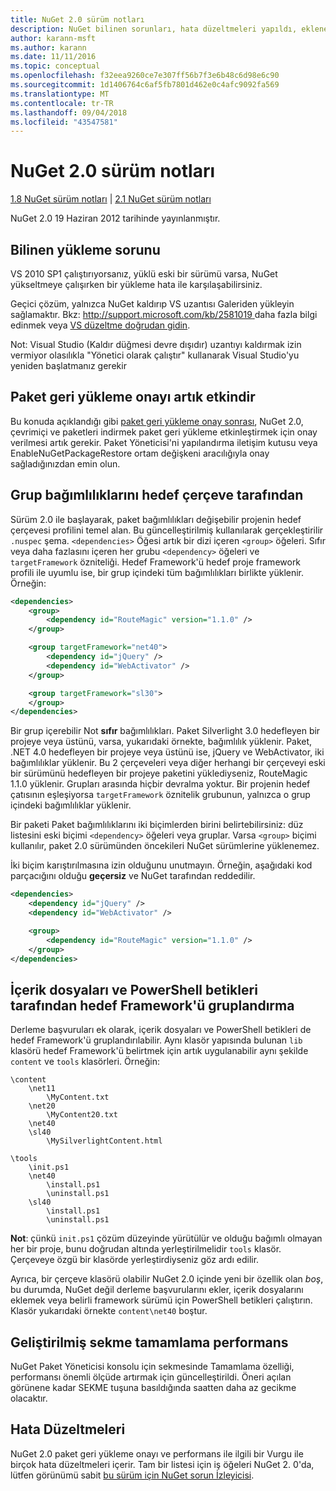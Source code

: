```yaml
---
title: NuGet 2.0 sürüm notları
description: NuGet bilinen sorunları, hata düzeltmeleri yapıldı, eklenen özellikler ve dcr 2.0 için sürüm notları.
author: karann-msft
ms.author: karann
ms.date: 11/11/2016
ms.topic: conceptual
ms.openlocfilehash: f32eea9260ce7e307ff56b7f3e6b48c6d98e6c90
ms.sourcegitcommit: 1d1406764c6af5fb7801d462e0c4afc9092fa569
ms.translationtype: MT
ms.contentlocale: tr-TR
ms.lasthandoff: 09/04/2018
ms.locfileid: "43547581"
---
```

# <a name="nuget-20-release-notes"></a>NuGet 2.0 sürüm notları

[1.8 NuGet sürüm notları](../release-notes/nuget-1.8.md) | [2.1 NuGet sürüm notları](../release-notes/nuget-2.1.md)

NuGet 2.0 19 Haziran 2012 tarihinde yayınlanmıştır.

## <a name="known-installation-issue"></a>Bilinen yükleme sorunu
VS 2010 SP1 çalıştırıyorsanız, yüklü eski bir sürümü varsa, NuGet yükseltmeye çalışırken bir yükleme hata ile karşılaşabilirsiniz.

Geçici çözüm, yalnızca NuGet kaldırıp VS uzantısı Galeriden yükleyin sağlamaktır.  Bkz: [ http://support.microsoft.com/kb/2581019 ](http://support.microsoft.com/kb/2581019) daha fazla bilgi edinmek veya [VS düzeltme doğrudan gidin](http://bit.ly/vsixcertfix).

Not: Visual Studio (Kaldır düğmesi devre dışıdır) uzantıyı kaldırmak izin vermiyor olasılıkla "Yönetici olarak çalıştır" kullanarak Visual Studio'yu yeniden başlatmanız gerekir

## <a name="package-restore-consent-is-now-active"></a>Paket geri yükleme onayı artık etkindir

Bu konuda açıklandığı gibi [paket geri yükleme onay sonrası](http://blog.nuget.org/20120518/package-restore-and-consent.html), NuGet 2.0, çevrimiçi ve paketleri indirmek paket geri yükleme etkinleştirmek için onay verilmesi artık gerekir. Paket Yöneticisi'ni yapılandırma iletişim kutusu veya EnableNuGetPackageRestore ortam değişkeni aracılığıyla onay sağladığınızdan emin olun.

## <a name="group-dependencies-by-target-frameworks"></a>Grup bağımlılıklarını hedef çerçeve tarafından

Sürüm 2.0 ile başlayarak, paket bağımlılıkları değişebilir projenin hedef çerçevesi profilini temel alan. Bu güncelleştirilmiş kullanılarak gerçekleştirilir `.nuspec` şema. `<dependencies>` Öğesi artık bir dizi içeren `<group>` öğeleri. Sıfır veya daha fazlasını içeren her grubu `<dependency>` öğeleri ve `targetFramework` özniteliği. Hedef Framework'ü hedef proje framework profili ile uyumlu ise, bir grup içindeki tüm bağımlılıkları birlikte yüklenir. Örneğin:

```xml
<dependencies>
    <group>
        <dependency id="RouteMagic" version="1.1.0" />
    </group>

    <group targetFramework="net40">
        <dependency id="jQuery" />
        <dependency id="WebActivator" />
    </group>

    <group targetFramework="sl30">
    </group>
</dependencies>
```

Bir grup içerebilir Not **sıfır** bağımlılıkları. Paket Silverlight 3.0 hedefleyen bir projeye veya üstünü, varsa, yukarıdaki örnekte, bağımlılık yüklenir. Paket, .NET 4.0 hedefleyen bir projeye veya üstünü ise, jQuery ve WebActivator, iki bağımlılıklar yüklenir.  Bu 2 çerçeveleri veya diğer herhangi bir çerçeveyi eski bir sürümünü hedefleyen bir projeye paketini yüklediyseniz, RouteMagic 1.1.0 yüklenir. Grupları arasında hiçbir devralma yoktur. Bir projenin hedef çatısının eşleşiyorsa `targetFramework` öznitelik grubunun, yalnızca o grup içindeki bağımlılıklar yüklenir.

Bir paketi Paket bağımlılıklarını iki biçimlerden birini belirtebilirsiniz: düz listesini eski biçimi `<dependency>` öğeleri veya gruplar. Varsa `<group>` biçimi kullanılır, paket 2.0 sürümünden öncekileri NuGet sürümlerine yüklenemez.

İki biçim karıştırılmasına izin olduğunu unutmayın. Örneğin, aşağıdaki kod parçacığını olduğu **geçersiz** ve NuGet tarafından reddedilir.

```xml
<dependencies>
    <dependency id="jQuery" />
    <dependency id="WebActivator" />

    <group>
        <dependency id="RouteMagic" version="1.1.0" />
    </group>
</dependencies>
```

## <a name="grouping-content-files-and-powershell-scripts-by-target-framework"></a>İçerik dosyaları ve PowerShell betikleri tarafından hedef Framework'ü gruplandırma

Derleme başvuruları ek olarak, içerik dosyaları ve PowerShell betikleri de hedef Framework'ü gruplandırılabilir. Aynı klasör yapısında bulunan `lib` klasörü hedef Framework'ü belirtmek için artık uygulanabilir aynı şekilde `content` ve `tools` klasörleri. Örneğin:

    \content
        \net11
            \MyContent.txt
        \net20
            \MyContent20.txt
        \net40
        \sl40
            \MySilverlightContent.html

    \tools
        \init.ps1
        \net40
            \install.ps1
            \uninstall.ps1
        \sl40
            \install.ps1
            \uninstall.ps1

**Not**: çünkü `init.ps1` çözüm düzeyinde yürütülür ve olduğu bağımlı olmayan her bir proje, bunu doğrudan altında yerleştirilmelidir `tools` klasör. Çerçeveye özgü bir klasörde yerleştirdiyseniz göz ardı edilir.

Ayrıca, bir çerçeve klasörü olabilir NuGet 2.0 içinde yeni bir özellik olan *boş*, bu durumda, NuGet değil derleme başvurularını ekler, içerik dosyalarını eklemek veya belirli framework sürümü için PowerShell betikleri çalıştırın. Klasör yukarıdaki örnekte `content\net40` boştur.

## <a name="improved-tab-completion-performance"></a>Geliştirilmiş sekme tamamlama performans
NuGet Paket Yöneticisi konsolu için sekmesinde Tamamlama özelliği, performansı önemli ölçüde artırmak için güncelleştirildi. Öneri açılan görünene kadar SEKME tuşuna basıldığında saatten daha az gecikme olacaktır.

## <a name="bug-fixes"></a>Hata Düzeltmeleri
NuGet 2.0 paket geri yükleme onayı ve performans ile ilgili bir Vurgu ile birçok hata düzeltmeleri içerir.
Tam bir listesi için iş öğeleri NuGet 2. 0'da, lütfen görünümü sabit [bu sürüm için NuGet sorun İzleyicisi](http://nuget.codeplex.com/workitem/list/advanced?keyword=&status=Closed&type=All&priority=All&release=NuGet%202.0&assignedTo=All&component=All&sortField=Votes&sortDirection=Descending&page=0).
